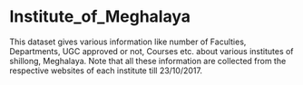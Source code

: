 # Institute_of_Meghalaya
This dataset gives various information like number of Faculties, Departments, UGC approved or not, Courses etc. about various institutes of shillong, Meghalaya. Note that all these information are collected from the respective websites of each institute till 23/10/2017.
